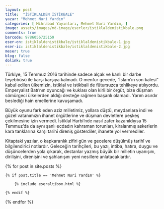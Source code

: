 ```yaml
---
layout: post
title:  "İSTİKLALDEN İSTİKBALE"
yazar: "Mehmet Nuri Yardım"
categories: [ Mihrabad Yayınları, Mehmet Nuri Yardım, ]
image: assets/images/md-image/eserler/istiklaldenistikbale.png
comments: true
barcode: 9786056725159
eser-on: istiklaldenistikbale/istiklaldenistikbale-1.jpg
eser-ic: istiklaldenistikbale/istiklaldenistikbale-2.jpg
meser: true
blog: false
dolink: true
---
```


Türkiye, 15 Temmuz 2016 tarihinde sadece alçak ve kanlı bir darbe teşebbüsü ile karşı karşıya kalmadı. O menfur gecede, “İslam’ın son kalesi” kabul edilen ülkemizin, istiklal ve istikbali de fütursuzca tehlikeye atılıyordu. Emperyalist Batı’nın oyuncağı ve kuklası olan kirli bir örgüt, bize düşman sömürgeci ülkelerden aldığı desteğe rağmen başarılı olamadı. Yarım asırdır beslediği hain emellerine kavuşamadı.

Büyük oyunu fark eden aziz milletimiz, yollara düştü, meydanlara indi ve güzel vatanımızın ihanet örgütlerine ve düşman devletlere peşkeş çekilmesine izin vermedi. İstiklal Harbi’nde nasıl zafer kazanıldıysa 15 Temmuz’da da aynı şanlı ecdadın kahraman torunları, kiralanmış askerlerin kara tanklarına karşı tarihî direniş gösterdiler, ihanete yol vermediler.

Kitaptaki yazılar, o kapkaranlık zifiri gün ve gecelere düşülmüş tarihî ve bilgilendirici notlardır. Geleceğin tarihçileri, bu yazı, intiba, hatıra, duygu ve düşüncelerden yola çıkarak, destanlar yazmış büyük bir milletin uyanışını, dirilişini, direnişini ve şahlanışını yeni nesillere anlatacaklardır.



{% for post in site.posts %}

    {% if post.title == 'Mehmet Nuri Yardım' %}

        {% include eseraltibox.html %}

    {% endif %}

{% endfor %}
